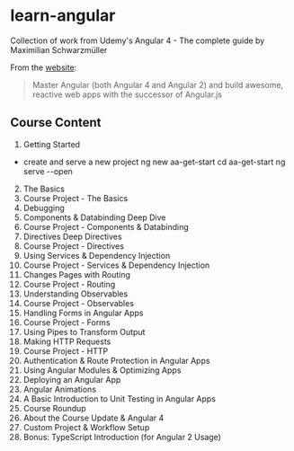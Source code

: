 # learn-angular

Collection of work from Udemy's Angular 4 - The complete guide by Maximilian Schwarzmüller

From the [website](https://www.udemy.com/the-complete-guide-to-angular-2/learn/v4/overview):

> Master Angular (both Angular 4 and Angular 2) and build awesome, reactive web apps with the successor of Angular.js

## Course Content

1. Getting Started
 - create and serve a new project
         ng new aa-get-start
         cd aa-get-start
         ng serve --open
2. The Basics
3. Course Project - The Basics
4. Debugging
5. Components & Databinding Deep Dive
6. Course Project - Components & Databinding
7. Directives Deep Directives
8. Course Project - Directives
9. Using Services & Dependency Injection
10. Course Project - Services & Dependency Injection
11. Changes Pages with Routing
12. Course Project - Routing
13. Understanding Observables
14. Course Project - Observables
15. Handling Forms in Angular Apps
16. Course Project - Forms
17. Using Pipes to Transform Output
18. Making HTTP Requests
19. Course Project - HTTP
20. Authentication & Route Protection in Angular Apps
21. Using Angular Modules & Optimizing Apps
22. Deploying an Angular App
23. Angular Animations
24. A Basic Introduction to Unit Testing in Angular Apps
25. Course Roundup
26. About the Course Update & Angular 4
27. Custom Project & Workflow Setup
28. Bonus: TypeScript Introduction (for Angular 2 Usage)
